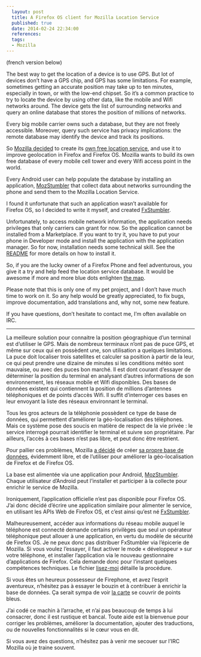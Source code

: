 ```yaml
---
  layout: post
  title: A Firefox OS client for Mozilla Location Service
  published: true
  date: 2014-02-24 22:34:00
  references:
  tags:
  - Mozilla
---
```


(french version below)

The best way to get the location of a device is to use GPS. But lot of devices don’t have a GPS chip, and GPS has some limitations. For example, sometimes getting an accurate position may take up to ten minutes, especially in town, or with the low-end chipset. So it’s a common practice to try to locate the device by using other data, like the mobile and Wifi networks around. The device gets the list of surrounding networks and query an online database that stores the position of millions of networks.

Every big mobile carrier owns such a database, but they are not freely accessible. Moreover, query such service has privacy implications: the remote database may identify the device and track its positions.

So [Mozilla decided](https://blog.mozilla.org/services/2013/10/28/introducing-the-mozilla-location-service/) to create its [own free location service](https://location.services.mozilla.com/), and use it to improve geolocation in Firefox and Firefox OS. Mozilla wants to build its own free database of every mobile cell tower and every Wifi access point in the world.

Every Android user can help populate the database by installing an application, [MozStumbler](https://github.com/mozilla/MozStumbler/releases) that collect data about networks surrounding the phone and send them to the Mozilla Location Service.

I found it unfortunate that such an application wasn’t available for Firefox OS, so I decided to write it myself, and created [FxStumbler](https://github.com/clochix/FxStumbler).

Unfortunately, to access mobile network information, the application needs privileges that only carriers can grant for now. So the application cannot be installed from a Marketplace. If you want to try it, you have to put your phone in Developer mode and install the application with the application manager. So for now, installation needs some technical skill. See the [README](https://github.com/clochix/FxStumbler#fxstumbler) for more details on how to install it.

So, if you are the lucky owner of a Firefox Phone and feel adventurous, you give it a try and help feed the location service database. It would be awesome if more and more blue dots enlighten [the map](https://location.services.mozilla.com/map).

Please note that this is only one of my pet project, and I don’t have much time to work on it. So any help would be greatly appreciated, to fix bugs, improve documentation, add translations and, why not, some new feature.

If you have questions, don’t hesitate to contact me, I’m often available on IRC.

---

La meilleure solution pour connaitre la position géographique d’un terminal est d’utiliser le GPS. Mais de nombreux terminaux n’ont pas de puce GPS, et même sur ceux qui en possèdent une, son utilisation a quelques limitations. La puce doit localiser trois satellites et calculer sa position à partir de la leur, ce qui peut prendre une dizaine de minutes si les conditions météo sont mauvaise, ou avec des puces bon marché. Il est dont courant d’essayer de déterminer la position du terminal en analysant d’autres informations de son environnement, les réseaux mobile et Wifi disponibles. Des bases de données existent qui contiennent la position de millions d’antennes téléphoniques et de points d’accès Wifi. Il suffit d’interroger ces bases en leur envoyant la liste des réseaux environnant le terminal.

Tous les gros acteurs de la téléphonie possèdent ce type de base de données, qui permettent d’améliorer la géo-localisation des téléphones. Mais ce système pose des soucis en matière de respect de la vie privée : le service interrogé pourrait identifier le terminal et suivre son propriétaire. Par ailleurs, l’accès à ces bases n’est pas libre, et peut donc être restrient.

Pour pallier ces problèmes, Mozilla [a décidé](https://blog.mozilla.org/services/2013/10/28/introducing-the-mozilla-location-service/) de créer [sa propre base de données](https://location.services.mozilla.com/), évidemment libre, et de l’utiliser pour améliorer la géo-localisation de Firefox et de Firefox OS.

La base est alimentée via une application pour Android, [MozStumbler](https://github.com/mozilla/MozStumbler/releases). Chaque utilisateur d’Android peut l’installer et participer à la collecte pour enrichir le service de Mozilla.

Ironiquement, l’application officielle n’est pas disponible pour Firefox OS. J’ai donc décidé d’écrire une application similaire pour alimenter le service, en utilisant les APIs Web de Firefox OS, et c’est ainsi qu’est né [FxStumbler](https://github.com/clochix/FxStumbler).

Malheureusement, accéder aux informations du réseau mobile auquel le téléphone est connecté demande certains privilèges que seul un opérateur téléphonique peut allouer à une application, en vertu du modèle de sécurité de Firefox OS. Je ne peux donc pas distribuer FxStumbler via l’épicerie de Mozilla. Si vous voulez l’essayer, il faut activer le mode « développeur » sur votre téléphone, et installer l’application via le nouveau gestionnaire d’applications de Firefox. Cela demande donc pour l’instant quelques compétences techniques. Le fichier [lisez-moi](https://github.com/clochix/FxStumbler#fxstumbler) détaille la procédure.

Si vous êtes un heureux possesseur de Firephone, et avez l’esprit aventureux, n’hésitez pas à essayer le bouzin et à contribuer à enrichir la base de données. Ça serait sympa de voir [la carte](https://location.services.mozilla.com/map) se couvrir de points bleus.

J’ai codé ce machin à l’arrache, et n’ai pas beaucoup de temps à lui consacrer, donc il est rustique et bancal. Toute aide est la bienvenue pour corriger les problèmes, améliorer la documentation, ajouter des traductions, ou de nouvelles fonctionnalités si le cœur vous en dit.

Si vous avez des questions, n’hésitez pas à venir me secouer sur l’IRC Mozilla où je traine souvent.
